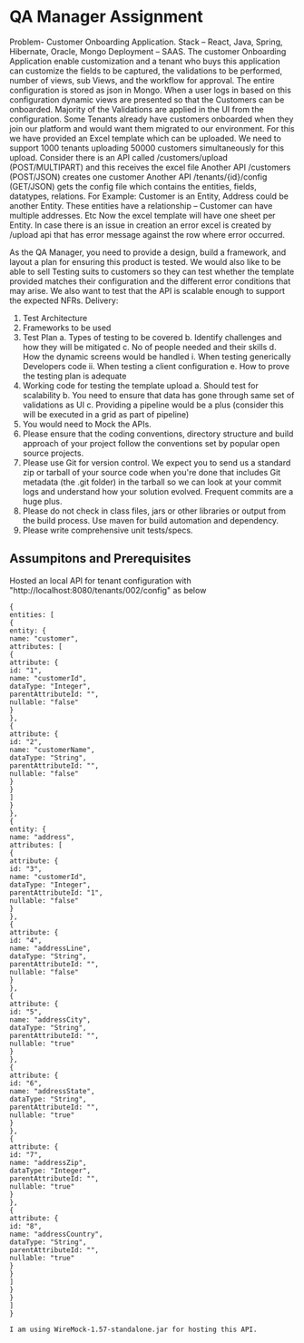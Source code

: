 # QA Manager Assignment

Problem- Customer Onboarding Application.
Stack – React, Java, Spring, Hibernate, Oracle, Mongo
Deployment – SAAS.
The customer Onboarding Application enable customization and a tenant who buys this application can customize the fields to be captured, the validations to be performed, number of views, sub Views, and the workflow for approval. The entire configuration is stored as json in Mongo. When a user logs in based on this configuration dynamic views are presented so that the Customers can be onboarded.
Majority of the Validations are applied in the UI from the configuration. Some Tenants already have customers onboarded when they join our platform and would want them migrated to our environment. For this we have provided an Excel template which can be uploaded. We need to support 1000 tenants uploading 50000 customers simultaneously for this upload. 
Consider there is an API called /customers/upload (POST/MULTIPART)  and this receives the excel file
Another API /customers (POST/JSON) creates one customer
Another API /tenants/{id}/config (GET/JSON) gets the config file which contains the entities, fields, datatypes, relations.
For Example: Customer is an Entity, Address could be another Entity. These entities have a relationship – Customer can have multiple addresses. Etc
Now the excel template will have one sheet per Entity.
In case there is an issue in creation an error excel is created by /upload api that has error message against the row where error occurred. 

As the QA Manager, you need to provide a design, build a framework, and layout a plan for ensuring this product is tested. We would also like to be able to sell Testing suits to customers so they can test whether the template provided matches their configuration and the different error conditions that may arise. We also want to test that the API is scalable enough to support the expected NFRs.
Delivery: 
1)	Test Architecture
2)	Frameworks to be used
3)	Test Plan 
a.	Types of testing to be covered
b.	Identify challenges and how they will be mitigated
c.	No of people needed and their skills
d.	How the dynamic screens would be handled
i.	When testing generically Developers code
ii.	When testing a client configuration
e.	How to prove the testing plan is adequate
4)	 Working code for testing the template upload
a.	Should test for scalability
b.	You need to ensure that data has gone through same set of validations as UI
c.	Providing a pipeline would be a plus (consider this will be executed in a grid as part of pipeline) 
5)	You would need to Mock the APIs.
6)	Please ensure that the coding conventions, directory structure and build approach of your project follow the conventions set by popular open source projects.
7)	Please use Git for version control. We expect you to send us a standard zip or tarball of your source code when you're done that includes Git metadata (the .git folder) in the tarball so we can look at your commit logs and understand how your solution evolved. Frequent commits are a huge plus.
8)	Please do not check in class files, jars or other libraries or output from the build process. Use maven for build automation and dependency. 
9)	Please write comprehensive unit tests/specs.





## Assumpitons and Prerequisites

Hosted an local API for tenant configuration with "http://localhost:8080/tenants/002/config" as below

```
{
entities: [
{
entity: {
name: "customer",
attributes: [
{
attribute: {
id: "1",
name: "customerId",
dataType: "Integer",
parentAttributeId: "",
nullable: "false"
}
},
{
attribute: {
id: "2",
name: "customerName",
dataType: "String",
parentAttributeId: "",
nullable: "false"
}
}
]
}
},
{
entity: {
name: "address",
attributes: [
{
attribute: {
id: "3",
name: "customerId",
dataType: "Integer",
parentAttributeId: "1",
nullable: "false"
}
},
{
attribute: {
id: "4",
name: "addressLine",
dataType: "String",
parentAttributeId: "",
nullable: "false"
}
},
{
attribute: {
id: "5",
name: "addressCity",
dataType: "String",
parentAttributeId: "",
nullable: "true"
}
},
{
attribute: {
id: "6",
name: "addressState",
dataType: "String",
parentAttributeId: "",
nullable: "true"
}
},
{
attribute: {
id: "7",
name: "addressZip",
dataType: "Integer",
parentAttributeId: "",
nullable: "true"
}
},
{
attribute: {
id: "8",
name: "addressCountry",
dataType: "String",
parentAttributeId: "",
nullable: "true"
}
}
]
}
}
]
}

I am using WireMock-1.57-standalone.jar for hosting this API.